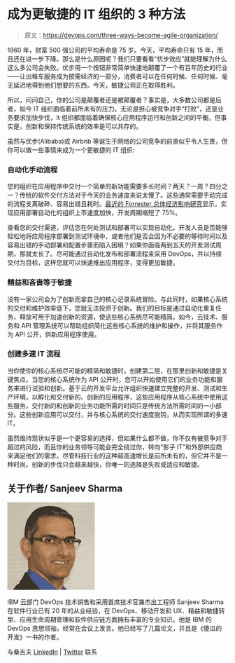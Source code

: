 # 成为更敏捷的 IT 组织的 3 种方法

> 原文：<https://devops.com/three-ways-become-agile-organization/>

1960 年，财富 500 强公司的平均寿命是 75 岁。今天，平均寿命只有 15 年，而且还在进一步下降。那么是什么原因呢？我们只要看看“优步效应”就能理解为什么这么多公司会失败。优步用一个按钮非常简单快速地颠覆了一个有百年历史的行业——让出租车服务成为按需经济的一部分，消费者可以在任何时候、任何时候、毫无延迟地得到他们想要的东西。今天，敏捷公司正在取得胜利。

所以，问问自己，你的公司是颠覆者还是被颠覆者？事实是，大多数公司都是后者，如今 IT 组织面临着前所未有的压力。无论是担心被竞争对手“打败”，还是业务要求加快步伐，it 组织都面临着确保核心应用程序运行和创新之间的平衡。但事实是，创新和保持传统系统的效率是可以共存的。

虽然与优步(Alibaba)或 Airbnb 等诞生于网络的公司竞争的前景似乎令人生畏，但你可以做一些事情来成为一个更敏捷的 IT 组织:

### 自动化手动流程

您的组织在应用程序中交付一个简单的新功能需要多长时间？两天？一周？四分之一？传统的软件交付方法对于今天的业务速度来说太慢了。这些通常需要手动完成的流程支离破碎、容易出错且耗时。[最近的 Forrester 总体经济影响研究](https://www-01.ibm.com/marketing/iwm/dre/signup?source=mrs-form-299&S_PKG=ov38513&S_TACT=000000NU&S_Off_CD=10000348)显示，实现应用部署自动化的组织上市速度加快，开发周期缩短了 75%。

查看您的交付渠道，评估您在何处测试和部署可以实现自动化。开发人员是否能够轻松地将应用程序部署到测试环境中，或者他们是否会因为不必要的等待时间以及容易出错的手动部署和配置步骤而陷入困境？如果你面临两到五天的开发测试周期，那就太长了。尽可能通过自动化发布和部署流程来采用 DevOps，并以持续交付为目标，这样您就可以快速推出应用程序，变得更加敏捷。

### 精益和吝啬等于敏捷

没有一家公司会为了创新而拿自己的核心记录系统冒险。与此同时，如果核心系统的交付和维护效率低下，您就无法投资于创新。我们的目标是通过自动化重复任务，释放可用于加速创新的资源，使这些核心系统尽可能精简。如今，云技术、服务和 API 管理系统可以帮助组织简化这些核心系统的维护和操作，并将其服务作为 API 公开，供新应用程序使用。

### 创建多速 IT 流程

当你使你的核心系统尽可能的精简和敏捷时，创建第二层，在那里创新和敏捷是关键焦点。当您的核心系统作为 API 公开时，您可以开始使用它们的业务功能和服务来进行试验和创新。基于云的开发平台允许组织快速建立完整的开发、测试和生产环境，以孵化和交付新的、创新的应用程序，这些应用程序从核心系统中使用这些服务，交付新的和创新的业务功能所需的时间只是传统方法所需时间的一小部分。这些创新应用可以交付，并与核心系统的交付速度脱钩，从而实现所谓的多速 IT。

虽然维持现状似乎是一个更容易的选择，但如果什么都不做，你不仅有被竞争对手超过的风险，而且你的业务领导可能会完全绕过你，转向“影子 IT”和外部供应商来满足他们的需求。尽管科技行业的这种超高速增长是前所未有的，但它并不是一种时尚。创新的步伐只会越来越快，你唯一的选择是失败或适应和敏捷。

## 关于作者/ Sanjeev Sharma

![sanjeev-sharma](img/3de0950307d3acd3689d8e54724f2d5f.png)

IBM 云部门 DevOps 技术销售和采用首席技术官兼杰出工程师 Sanjeev Sharma 在软件行业已有 20 年的从业经验，在 DevOps、移动开发和 UX、精益和敏捷转型、应用生命周期管理和软件供应链方面拥有丰富的专业知识。他是 IBM 的 DevOps 思想领袖，经常在会议上发言。他已经写了几篇论文，并且是《傻瓜的开发》一书的作者。

与桑吉夫 [LinkedIn](https://www.linkedin.com/in/sanjeevibm) | [Twitter](https://twitter.com/sd_architect) 联系